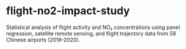 # flight-no2-impact-study
Statistical analysis of flight activity and NO₂ concentrations using panel regression, satellite remote sensing, and flight trajectory data from 58 Chinese airports (2019-2020).
